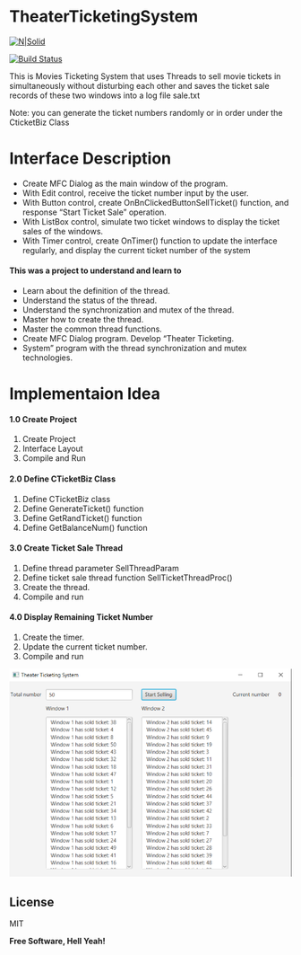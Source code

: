 # TheaterTicketingSystem

[![N|Solid](https://cldup.com/dTxpPi9lDf.thumb.png)](https://nodesource.com/products/nsolid)

[![Build Status](https://travis-ci.org/joemccann/dillinger.svg?branch=master)](https://travis-ci.org/joemccann/dillinger)

This is Movies Ticketing System that uses 
Threads to sell movie tickets in simultaneously without disturbing each other and saves the ticket sale records of these two windows into a log file sale.txt

Note: you can generate the ticket numbers randomly 
or in order under the CticketBiz Class
# Interface Description
- Create MFC Dialog as the main window of the program. 
- With Edit control, receive the ticket number input by the user.
- With Button control, create OnBnClickedButtonSellTicket() function, and response “Start Ticket Sale” operation.
-  With ListBox control, simulate two ticket windows to display the ticket sales of the windows.
- With Timer control, create OnTimer() function to update the interface regularly, and display
    the current ticket number of the system

#### This was a project to understand and learn to 
-  Learn about the definition of the thread. 
-  Understand the status of the thread. 
-  Understand the synchronization and mutex of the thread. 
-  Master how to create the thread. 
-  Master the common thread functions.
-  Create MFC Dialog program. Develop “Theater Ticketing.
-  System” program with the thread synchronization and mutex technologies. 
 
#     Implementaion Idea
#### 1.0 Create Project
1. Create Project 
2. Interface Layout 
3. Compile and Run 

#### 2.0 Define CTicketBiz Class 
1. Define CTicketBiz class 
2. Define GenerateTicket() function 
3. Define GetRandTicket() function
4. Define GetBalanceNum() function 

#### 3.0  Create Ticket Sale Thread 
1. Define thread parameter SellThreadParam 
2. Define ticket sale thread function SellTicketThreadProc() 
3. Create the thread.
4. Compile and run 

#### 4.0 Display Remaining Ticket Number 
1. Create the timer. 
2. Update the current ticket number. 
3. Compile and run 

![alt text](https://raw.githubusercontent.com/Nabreezy/TheaterTicketingSystem/master/ScreenCap.PNG)




License
----

MIT


**Free Software, Hell Yeah!**
